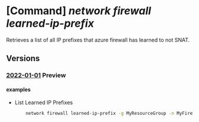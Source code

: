 # [Command] _network firewall learned-ip-prefix_

Retrieves a list of all IP prefixes that azure firewall has learned to not SNAT.

## Versions

### [2022-01-01](/Resources/mgmt-plane/L3N1YnNjcmlwdGlvbnMve30vcmVzb3VyY2Vncm91cHMve30vcHJvdmlkZXJzL21pY3Jvc29mdC5uZXR3b3JrL2F6dXJlZmlyZXdhbGxzL3t9L2xlYXJuZWRpcHByZWZpeGVz/2022-01-01.xml) **Preview**

<!-- mgmt-plane /subscriptions/{}/resourcegroups/{}/providers/microsoft.network/azurefirewalls/{}/learnedipprefixes 2022-01-01 -->

#### examples

- List Learned IP Prefixes
    ```bash
        network firewall learned-ip-prefix -g MyResourceGroup -n MyFirewall
    ```
